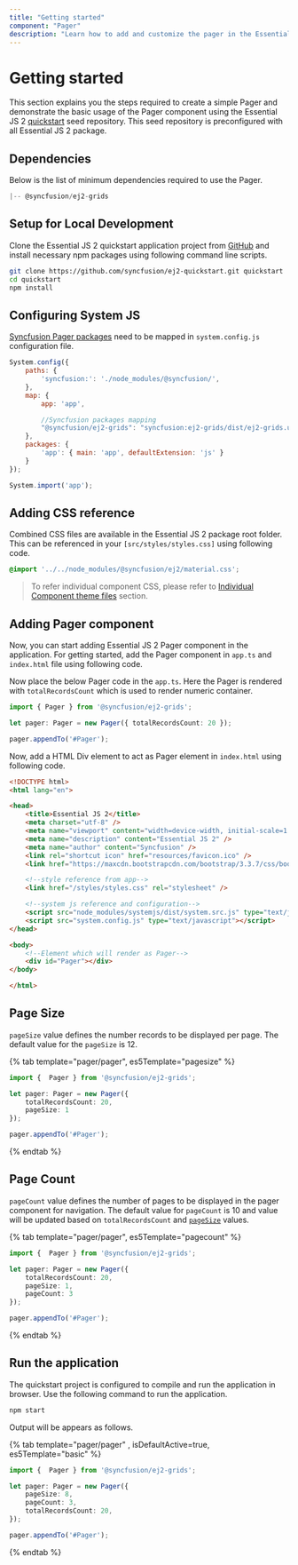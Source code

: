 ```yaml
---
title: "Getting started"
component: "Pager"
description: "Learn how to add and customize the pager in the Essential JS 2."
---
```


# Getting started

This section explains you the steps required to create a simple Pager
and demonstrate the basic usage of the Pager component using the Essential JS 2
[quickstart](https://github.com/syncfusion/ej2-quickstart.git) seed repository.
This seed repository is preconfigured with all Essential JS 2 package.

## Dependencies

Below is the list of minimum dependencies required to use the Pager.

```javascript
|-- @syncfusion/ej2-grids
```

## Setup for Local Development

Clone the Essential JS 2 quickstart application project from
[GitHub](https://github.com/syncfusion/ej2-quickstart.git) and
install necessary npm packages using following command line scripts.

```sh
git clone https://github.com/syncfusion/ej2-quickstart.git quickstart
cd quickstart
npm install
```

## Configuring System JS

[Syncfusion Pager packages](#dependencies) need to be mapped in `system.config.js` configuration file.

```javascript
System.config({
    paths: {
        'syncfusion:': './node_modules/@syncfusion/',
    },
    map: {
        app: 'app',

        //Syncfusion packages mapping
        "@syncfusion/ej2-grids": "syncfusion:ej2-grids/dist/ej2-grids.umd.min.js",
    },
    packages: {
        'app': { main: 'app', defaultExtension: 'js' }
    }
});

System.import('app');
```

## Adding CSS reference

Combined CSS files are available in the Essential JS 2 package root folder.
This can be referenced in your `[src/styles/styles.css]` using following code.

```css
@import '../../node_modules/@syncfusion/ej2/material.css';
```

> To refer individual component CSS, please refer to
[Individual Component theme files](../../appearance/theme/#referring-individual-control-theme) section.

## Adding Pager component

Now, you can start adding Essential JS 2 Pager component in the application.
For getting started, add the Pager component in `app.ts` and `index.html` file using following code.

Now place the below Pager code in the `app.ts`.
Here the Pager is rendered with `totalRecordsCount` which is used to render numeric container.

```typescript
import { Pager } from '@syncfusion/ej2-grids';

let pager: Pager = new Pager({ totalRecordsCount: 20 });

pager.appendTo('#Pager');

```

Now, add a HTML Div element to act as Pager element in `index.html` using following code.

```html
<!DOCTYPE html>
<html lang="en">

<head>
    <title>Essential JS 2</title>
    <meta charset="utf-8" />
    <meta name="viewport" content="width=device-width, initial-scale=1.0, user-scalable=no" />
    <meta name="description" content="Essential JS 2" />
    <meta name="author" content="Syncfusion" />
    <link rel="shortcut icon" href="resources/favicon.ico" />
    <link href="https://maxcdn.bootstrapcdn.com/bootstrap/3.3.7/css/bootstrap.min.css" rel="stylesheet" />

    <!--style reference from app-->
    <link href="/styles/styles.css" rel="stylesheet" />

    <!--system js reference and configuration-->
    <script src="node_modules/systemjs/dist/system.src.js" type="text/javascript"></script>
    <script src="system.config.js" type="text/javascript"></script>
</head>

<body>
    <!--Element which will render as Pager-->
    <div id="Pager"></div>
</body>

</html>
```

## Page Size

`pageSize` value defines the number records to be displayed per page. The default value for the `pageSize` is 12.

{% tab template="pager/pager", es5Template="pagesize" %}

```typescript
import {  Pager } from '@syncfusion/ej2-grids';

let pager: Pager = new Pager({
    totalRecordsCount: 20,
    pageSize: 1
});

pager.appendTo('#Pager');

```

{% endtab %}

## Page Count

`pageCount` value defines the number of pages to be displayed in the pager component for navigation.
The default value for `pageCount` is 10 and value will be updated based on `totalRecordsCount` and [`pageSize`](#pagesize) values.

{% tab template="pager/pager", es5Template="pagecount" %}

```typescript
import {  Pager } from '@syncfusion/ej2-grids';

let pager: Pager = new Pager({
    totalRecordsCount: 20,
    pageSize: 1,
    pageCount: 3
});

pager.appendTo('#Pager');

```

{% endtab %}

## Run the application

The quickstart project is configured to compile and run the application in browser.
Use the following command to run the application.

```sh
npm start
```

Output will be appears as follows.

{% tab template="pager/pager" , isDefaultActive=true, es5Template="basic" %}

```typescript
import {  Pager } from '@syncfusion/ej2-grids';

let pager: Pager = new Pager({
    pageSize: 8,
    pageCount: 3,
    totalRecordsCount: 20,
});

pager.appendTo('#Pager');

```

{% endtab %}